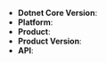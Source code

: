 <!--
Thank you for reporting an issue.

This issue tracker is for bugs and issues found within Alibaba Cloud SDK for PHP.
If you require more general support please file an issue on our help
repo. https://help.aliyun.com/


Please fill in as much of the template below as you're able.

dotnet Version: output of `dotnet --version`
Platform: output of `uname -a` (UNIX), or version and 32 or 64-bit (Windows)
Product: Which product is used? For example `Ecs`
Product Version: The version of the product, for example `2014-05-26`
API: The API of the product, for example `ActivateRouterInterface`

If possible, please provide code that demonstrates the problem, keeping it as
simple and free of external dependencies as you are able.
-->

* **Dotnet Core Version**:
* **Platform**:
* **Product**:
* **Product Version**:
* **API**:

<!-- Enter your issue details below this comment. -->
